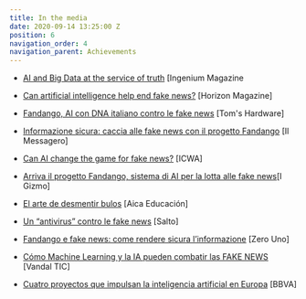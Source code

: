 ```yaml
---
title: In the media
date: 2020-09-14 13:25:00 Z
position: 6
navigation_order: 4
navigation_parent: Achievements
---
```


* [AI and Big Data at the service of truth](https://www.ingenium-magazine.it/en/ai-big-data-al-servizio-della-verita/) [Ingenium Magazine

* [Can artificial intelligence help end fake news?](https://horizon-magazine.eu/article/can-artificial-intelligence-help-end-fake-news.html) [Horizon Magazine]

* [Fandango, AI con DNA italiano contro le fake news](https://www.tomshw.it/altro/fandango-ai-con-dna-italiano-contro-le-fake-news/) [Tom's Hardware]

* [Informazione sicura: caccia alle fake news con il progetto Fandango](https://www.ilmessaggero.it/tecnologia/fandango_fake_news_informazione_live_tech-4131062.html) [Il Messagero]

* [Can AI change the game for fake news?](https://www.icwa.org/can-ai-change-the-game-for-fake-news/) [ICWA]

* [Arriva il progetto Fandango, sistema di AI per la lotta alle fake news](https://igizmo.it/arriva-il-progetto-fandango-sistema-di-ai-per-la-lotta-alle-fake-news/)[I Gizmo]

* [El arte de desmentir bulos](http://www.aikaeducacion.com/recursos/el-arte-de-desmentir-bulos/) [Aica Educación]

* [Un “antivirus” contro le fake news](https://www.salto.bz/it/article/20122018/un-antivirus-contro-le-fake-news) [Salto]

* [Fandango e fake news: come rendere sicura l’informazione](https://www.zerounoweb.it/analytics/big-data/fandango-e-fake-news-come-rendere-sicura-linformazione/) [Zero Uno]

* [Cómo Machine Learning y la IA pueden combatir las FAKE NEWS](https://vandalytic.com/como-machine-learning-y-la-ia-pueden-combatir-las-fake-news/) [Vandal TIC]

* [Cuatro proyectos que impulsan la inteligencia artificial en Europa](https://www.bbva.com/es/cuatro-proyectos-que-impulsan-la-inteligencia-artificial-en-europa) [BBVA]